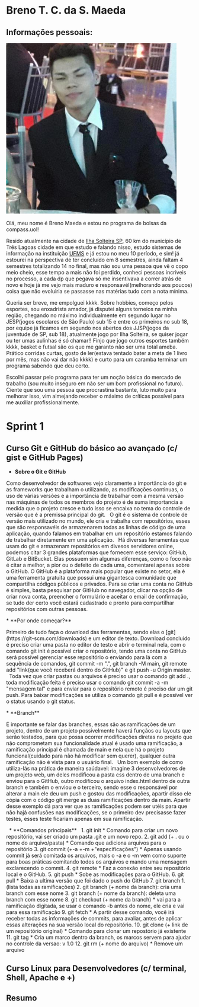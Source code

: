# Breno T. C. da S. Maeda

## Informações pessoais:

![Foto Breno Maeda](img/fotona.jpg)

Olá, meu nome é Breno Maeda e estou no programa de bolsas da compass.uol!

Resido atualmente na cidade de [Ilha Solteira SP](https://www.google.com/maps/place/Ilha+Solteira+-+SP,+15385-000/@-20.480396,-51.5590673,10z/data=!3m1!4b1!4m6!3m5!1s0x9499f8719482b45b:0x2763c44fdc87bc75!8m2!3d-20.4322835!4d-51.3487707!16zL20vMDQwd3dj?entry=ttu), 60 km do município de Três Lagoas cidade em que estudo e falando nisso, estudo sistemas de informação na instituição [UFMS](https://www.ufms.br) e já estou no meu 10 período, e sim! já estourei na perspectiva de ter concluído em 8 semestres, ainda faltam 4 semestres totalizando 14 no final, mas não sou uma pessoa que vê o copo meio cheio, esse tempo a mais não foi perdido, conheci pessoas incriveis no processo, a cada dp que pegava só me insentivava a correr atrás de novo e hoje já me vejo mais maduro e responsavél(melhorando aos poucos) coisa que não evoluiria se passasse nas matérias tudo com a nota mínima.

Queria ser breve, me empolguei kkkk. Sobre hobbies, começo pelos esportes, sou enxadrista amador, já disputei alguns torneios na minha região, chegando no máximo individualmente em segundo lugar no JESP(jogos escolares de São Paulo) sub 15 e entre os primeiros no sub 18, por equipe já ficamos em segundo nos abertos dos JJSP(jogos da juventude de SP, sub 18), atualmente jogo por Ilha Solteira, se quiser jogar ou ter umas aulinhas é só chamar!! Finjo que jogo outros esportes também kkkk, basket e futsal são os que me garanto não ser uma total ameba. Prático corridas curtas, gosto de ler(estava tentado bater a meta de 1 livro por mês, mas não vai dar não kkkk) e curto para um caramba terminar um programa sabendo que deu certo. 

Escolhi passar pelo programa para ter um noção básica do mercado de trabalho (sou muito inseguro em não ser um bom profissional no futuro). Ciente que sou uma pessoa que procrastina bastante, luto muito para melhorar isso, vim almejando receber o máximo de críticas possível para me auxiliar profissionalmente.


# Sprint 1

## Curso Git e GitHub do básico ao avançado (c/ gist e GitHub Pages)

* **Sobre o Git e GitHub**  
<p>
Como desenvolvedor de softwares vejo claramente a importância do git e as frameworks que trabalham o utilizando, as modificações continuas, o uso de várias versões e a importância de trabalhar com a mesma versão nas máquinas de todos os membros do projeto é de suma importancia a medida que o projeto cresce e tudo isso se encaixa no tema do controle de versão que é a premissa principal do git.  
&nbsp;
O git é o sistema de controle de versão mais utilizado no mundo, ele cria e trabalha com repositórios, esses que são responsavéis de armazenarem todas as linhas de código de uma aplicação, quando falamos em trabalhar em um repositório estamos falando de trabalhar diretamente em uma aplicação.  
&nbsp;
Há diversas ferramentas que usam do git e armazenam repositórios em divesos servidores online, podemos citar 3 grandes plataformas que fornecem esse serviço: GitHub, GitLab e BitBucket. Elas possuem sim algumas diferenças, como o foco não é citar a melhor, a pior ou o defeito de cada uma, comentarei apenas sobre o GitHub. O GitHub é a plataforma mais popular que existe no setor, ela é uma ferramenta gratuita que possui uma gigantesca comunidade que compartilha códigos públicos e privados. Para se criar uma conta no GitHub é simples, basta pesquisar por GitHub no navegador, clicar na opção de criar nova conta, preencher o formulário e aceitar o email de confirmação, se tudo der certo você estará cadastrado e pronto para compartilhar repositórios com outras pessoas.  
&nbsp;
</p>
* **Por onde começar?**  
&nbsp;
<p>
Primeiro de tudo faça o download das ferramentas, sendo elas o [git](https://git-scm.com/downloads) e um editor de texto. Download concluído é preciso criar uma pasta no editor de testo e abrir o terminal nela, com o comando git init é possível criar o repositório, tendo uma conta no GitHub será possível gerenciar esse repositório o enviando para lá com a sequência de comandos, git commit -m ".", git branch -M main, git remote add "link(que você receberá dentro do GitHub)" e git push -u Origin master.  
&nbsp;
Toda vez que criar pastas ou arquivos é preciso usar o comando git add ., toda modificação feita é preciso usar o comando git commit -a -m "mensagem tal" e para enviar para o repositório remoto é preciso dar um git push. Para baixar modificações se utiliza o comando git pull e é possível ver o status usando o git status.  
&nbsp;
</p>
* **Branch**
<p>  
É importante se falar das branches, essas são as ramificações de um projeto, dentro de um projeto possivelmente haverá funçãos ou layouts que serão testados, para que possa ocorrer modificações diretas no projeto que não comprometam sua funcionalidade atual é usado uma ramificação, a ramificação principal é chamada de main e nela que há o projeto funcional(cuidado para não há modificar sem querer), qualquer outra ramificação não é vista para o usuário final.  
&nbsp;
Um bom exemplo de como utiliza-lás na prática de maneira saúdavel: imagine 3 desenvolvedores de um projeto web, um deles modificou a pasta css dentro de uma branch e enviou para o GitHub, outro modificou o arquivo index.html dentro de outra branch e também o enviou e o terceiro, sendo esse o responsável por alterar a main ele deu um push e gostou das modificações, apartir disso ele cópia com o código git merge as duas ramificações dentro da main. Apartir desse exemplo dá para ver que as ramificações podem ser utéis para que não hajá confusões nas modificações, se o primeiro dev precisasse fazer testes, esses teste ficariam apenas em sua ramificação.    
</p>
&nbsp;
* **Comandos principais**  
&nbsp;
1. git init
    * Comando para criar um novo repositório, vai ser criado um pasta .git e um novo repo.
2. git add (+ . ou o nome do arquivo/pasta)
    * Comando que adiciona arquivos para o repositório
3. git commit (+-a  +-m +"especificações")    
    * Apenas usando commit já será comitada os arquivos, mais o -a e o -m vem como suporte para boas práticas comitando todos os arquivos e mando uma mensagem exclarecendo o commit.
4. git remote    
    * Faz a conexão entre seu repositório local e o GitHub.
5. git push
    * Sobe as modificações para o GitHub.
6. git pull
    * Baixa a ultima versão que foi dado o push do GitHub      
7. git branch
    1. (lista todas as ramificações)
    2. git branch (+ nome da branch): cria uma branch com esse nome
    3. git branch (+ nome da branch): deleta uma branch com esse nome
8. git checkout (+ nome da branch)
    * vai para a ramificação digitada, se usar o comando -b antes do nome, ele cria e vai para essa ramificação
9. git fetch
    * A partir desse comando, você irá receber todas as informações de commits, para avaliar, antes de aplicar essas alterações na sua versão local do repositório.    
10. git clone (+ link de um repositório original)
    * Comando para clonar um repostório já existente
11. git tag
    * Cria um marco dentro da branch, os marcos servem para ajudar no controle da versao: v 1.0
12. git rm (+ nome do arquivo)
    * Remove um arquivo    


## Curso Linux para Desenvolvedores (c/ terminal, Shell, Apache e +)


## Resumo 